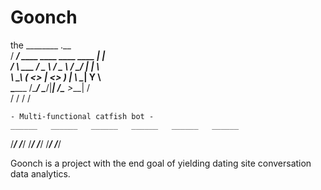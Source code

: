 # Goonch
  the
    ________                            .__             
   /  _____/  ____   ____   ____   ____ |  |__          
  /   \  ___ /  _ \ /  _ \ /    \_/ ___\|  |  \         
  \    \_\  (  <_> |  <_> )   |  \  \___|   Y  \        
   \______  /\____/ \____/|___|  /\___  >___|  /        
          \/                   \/     \/     \/         
                                                        
    - Multi-functional catfish bot -                                                    
    ______   ______   ______   ______   ______   ______ 
   /_____/  /_____/  /_____/  /_____/  /_____/  /_____/ 
   
   
   Goonch is a project with the end goal of yielding dating site conversation data analytics.
   
                                                      
